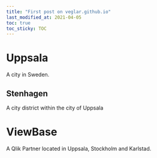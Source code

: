 ```yaml
---
title: "First post on veglar.github.io"
last_modified_at: 2021-04-05
toc: true
toc_sticky: TOC
---
```


# Uppsala
A city in Sweden.

## Stenhagen
A city district within the city of Uppsala

# ViewBase 
A Qlik Partner located in Uppsala, Stockholm and Karlstad.
